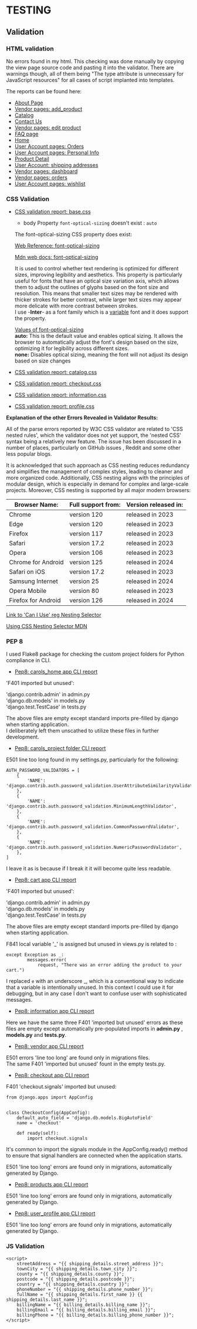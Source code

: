 # TESTING
## Validation

### HTML validation

No errors found in my html. This checking was done manually by copying the view page source code and pasting it into the validator.
There are warnings though, all of them being "The type attribute is unnecessary for JavaScript resources" for all cases of script implanted into templates.

The reports can be found here:
- [About Page](documentation/validation/html-validator-about.png)
- [Vendor pages: add_product](documentation/validation/html-validator-add-product.png)
- [Catalog](documentation/validation/html-validator-catalog.png)
- [Contact Us](documentation/validation/html-validator-contacts.png)
- [Vendor pages: edit product](documentation/validation/html-validator-edit-product.png)
- [FAQ page](documentation/validation/html-validator-faq.png)
- [Home](documentation/validation/html-validator-home.png)
- [User Account pages: Orders](documentation/validation/html-validator-order-history.png)
- [User Account pages: Personal Info](documentation/validation/html-validator-personal_info.png)
- [Product Detail](documentation/validation/html-validator-product-detail.png)
- [User Account: shipping addresses](documentation/validation/html-validator-shipping-addr.png)
- [Vendor pages: dashboard](documentation/validation/html-validator-vendor-dashboard.png)
- [Vendor pages: orders](documentation/validation/html-validator-vendor-orders.png)
- [User Account pages: wishlist](documentation/validation/html-validator-wishlist.png)


### CSS Validation

- [CSS validation report: base.css](documentation/validation/css-valid-base.png)
  - body Property `font-optical-sizing` doesn't exist : `auto`

  The font-optical-sizing CSS property does exist: 
   
   [Web Reference: font-optical-sizing](https://webreference.com/css/properties/font-optical-sizing/)

   [Mdn web docs: font-optical-sizing](https://developer.mozilla.org/en-US/docs/Web/CSS/font-optical-sizing)


  It is used to control whether text rendering is optimized for different sizes, improving legibility and aesthetics. 
  This property is particularly useful for fonts that have an optical size variation axis, which allows them to adjust the outlines of glyphs based on the font size and resolution. 
  This means that smaller text sizes may be rendered with thicker strokes for better contrast, while larger text sizes may appear more delicate with more contrast between strokes.\
  I use -__Inter__- as a font family which is a <ins>variable</ins> font and it does support the property.


    <ins>Values of font-optical-sizing</ins>\
    __auto:__ This is the default value and enables optical sizing. 
    It allows the browser to automatically adjust the font's design based on the size, optimizing it for legibility across different sizes.\
    __none:__ Disables optical sizing, meaning the font will not adjust its design based on size changes

- [CSS validation report: catalog.css](documentation/validation/css-valid-catalog.png)
- [CSS validation report: checkout.css](documentation/validation/css-valid-checkout.png)
- [CSS validation report: information.css](documentation/validation/css-valid-information.png.png)
- [CSS validation report: profile.css](documentation/validation/css-valid-profile.png)

__Explanation of the other Errors Revealed in Validator Results:__

All of the parse errors reported by W3C CSS validator are related to 'CSS nested rules', which the validator does not yet support, the 'nested CSS' syntax being a relatively new feature. 
The issue has been discussed in a number of places, particularly on GitHub issues , Reddit and some other less popular blogs.

It is acknowledged that such approach as CSS nesting reduces redundancy and simplifies the management of complex styles, leading to cleaner and more organized code. 
Additionally, CSS nesting aligns with the principles of modular design, which is especially in demand for complex and large-scale projects.
Moreover, CSS nesting is supported by all major modern browsers: 

| Browser Name: | Full support from: | Version released in: |
| ---- | ---- | ---- |
| Chrome | version 120 | released in 2023 |
| Edge | version 120 | released in 2023 |
| Firefox | version 117 | released in 2023 |
| Safari | version 17.2 | released in 2023 |
| Opera | version 106 | released in 2023 |
| Chrome for Android | version 125 | released in 2024 |
| Safari on iOS | version 17.2 | released in 2023 |
| Samsung Internet | version 25 | released in 2024 |
| Opera Mobile | version 80 | released in 2023 |
| Firefox for Android | version 126 | released in 2024 |

[Link to 'Can I Use' reg Nesting Selector](https://caniuse.com/mdn-css_selectors_nesting)

[Using CSS Nesting Selector MDN](https://developer.mozilla.org/en-US/docs/Web/CSS/CSS_nesting/Using_CSS_nesting)

### PEP 8
I used Flake8 package for checking the custom project folders for Python compliance in CLI.
- [Pep8: carols_home app CLI report](documentation/validation/flake8/flake-carols-home.png)

'F401 imported but unused': 

'django.contrib.admin' in admin.py \
'django.db.models' in models.py\
'django.test.TestCase' in tests.py

The above files are empty except standard imports pre-filled by django when starting application.\
I deliberately left them unscathed to utilize these files in further development.

- [Pep8: carols_project folder CLI report](documentation/validation/flake8/flake-carols-project.png)

E501 line too long found in my settings.py, particularly for the following:
~~~
AUTH_PASSWORD_VALIDATORS = [
    {
        'NAME': 'django.contrib.auth.password_validation.UserAttributeSimilarityValidator',
    },
    {
        'NAME': 'django.contrib.auth.password_validation.MinimumLengthValidator',
    },
    {
        'NAME': 'django.contrib.auth.password_validation.CommonPasswordValidator',
    },
    {
        'NAME': 'django.contrib.auth.password_validation.NumericPasswordValidator',
    },
]
~~~

I leave it as is because if I break it it will become quite less readable.

- [Pep8: cart app CLI report](documentation/validation/flake8/flake-cart.png)

'F401 imported but unused': 

'django.contrib.admin' in admin.py \
'django.db.models' in models.py\
'django.test.TestCase' in tests.py

The above files are empty except standard imports pre-filled by django when starting application.

F841 local variable '_' is assigned but unused in views.py is related to :
~~~
except Exception as _:
        messages.error(
            request, "There was an error adding the product to your cart.")
~~~
I replaced `e` with an underscore _, which is a conventional way to indicate that a variable is intentionally unused. In this context I could use it for debugging, but in any case I don't want to confuse user with sophisticated messages.

- [Pep8: information app CLI report](documentation/validation/flake8/flake-information.png)

Here we have the same three F401 'imported but unused' errors as these files are empty except automatically pre-populated imports in __admin.py__ , __models.py__ and __tests.py__.

- [Pep8: vendor app CLI report](documentation/validation/flake8/flake-root-vendor.png)

E501 errors 'line too long' are found only in migrations files.\
The same F401 'imported but unused' fount in the empty tests.py.

- [Pep8: checkout app CLI report](documentation/validation/flake8/flake-user-checkout.png)

F401 'checkout.signals' imported but unused:
~~~
from django.apps import AppConfig


class CheckoutConfig(AppConfig):
    default_auto_field = 'django.db.models.BigAutoField'
    name = 'checkout'

    def ready(self):
        import checkout.signals
~~~

It's common to import the signals module in the AppConfig.ready() method to ensure that signal handlers are connected when the application starts.

E501 'line too long' errors are found only in migrations, automatically generated by Django.

- [Pep8: products app CLI report](documentation/validation/flake8/flake-user-products.png)

E501 'line too long' errors are found only in migrations, automatically generated by Django.

- [Pep8: user_profile app CLI report](documentation/validation/flake8/flake-user-profile.png)

E501 'line too long' errors are found only in migrations, automatically generated by Django.


### JS Validation









~~~
<script>
    streetAddress = "{{ shipping_details.street_address }}";
    townCity = "{{ shipping_details.town_city }}";
    county = "{{ shipping_details.county }}";
    postcode = "{{ shipping_details.postcode }}";
    country = "{{ shipping_details.country }}";
    phoneNumber = "{{ shipping_details.phone_number }}";
    fullName = "{{ shipping_details.first_name }} {{ shipping_details.last_name }}";
    billingName = "{{ billing_details.billing_name }}";
    billingEmail = "{{ billing_details.billing_email }}";
    billingPhone = "{{ billing_details.billing_phone_number }}";
</script>
~~~
